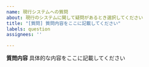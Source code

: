 ```yaml
---
name: 現行システムへの質問
about: 現行のシステムに関して疑問があるとき選択してください
title: "[質問] 質問内容をここに記載してください"
labels: question
assignees: ''

---
```


**質問内容**
具体的な内容をここに記載してください
